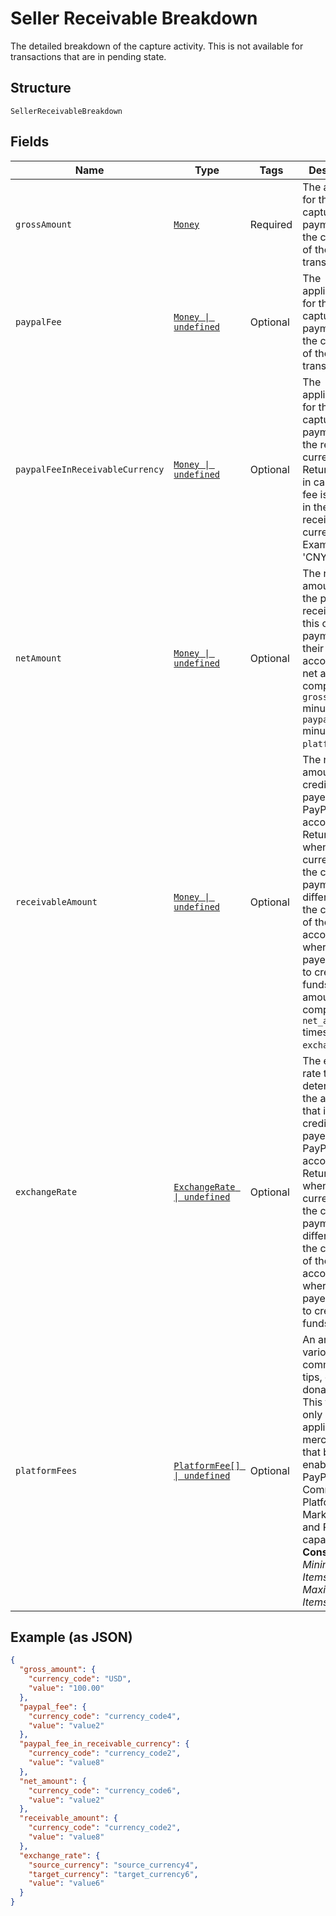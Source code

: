 
# Seller Receivable Breakdown

The detailed breakdown of the capture activity. This is not available for transactions that are in pending state.

## Structure

`SellerReceivableBreakdown`

## Fields

| Name | Type | Tags | Description |
|  --- | --- | --- | --- |
| `grossAmount` | [`Money`](../../doc/models/money.md) | Required | The amount for this captured payment in the currency of the transaction. |
| `paypalFee` | [`Money \| undefined`](../../doc/models/money.md) | Optional | The applicable fee for this captured payment in the currency of the transaction. |
| `paypalFeeInReceivableCurrency` | [`Money \| undefined`](../../doc/models/money.md) | Optional | The applicable fee for this captured payment in the receivable currency. Returned only in cases the fee is charged in the receivable currency. Example 'CNY'. |
| `netAmount` | [`Money \| undefined`](../../doc/models/money.md) | Optional | The net amount that the payee receives for this captured payment in their PayPal account. The net amount is computed as <code>gross_amount</code> minus the <code>paypal_fee</code> minus the <code>platform_fees</code>. |
| `receivableAmount` | [`Money \| undefined`](../../doc/models/money.md) | Optional | The net amount that is credited to the payee's PayPal account. Returned only when the currency of the captured payment is different from the currency of the PayPal account where the payee wants to credit the funds. The amount is computed as <code>net_amount</code> times <code>exchange_rate</code>. |
| `exchangeRate` | [`ExchangeRate \| undefined`](../../doc/models/exchange-rate.md) | Optional | The exchange rate that determines the amount that is credited to the payee's PayPal account. Returned when the currency of the captured payment is different from the currency of the PayPal account where the payee wants to credit the funds. |
| `platformFees` | [`PlatformFee[] \| undefined`](../../doc/models/platform-fee.md) | Optional | An array of various fees, commissions, tips, or donations. This field is only applicable to merchants that been enabled for PayPal Commerce Platform for Marketplaces and Platforms capability.<br>**Constraints**: *Minimum Items*: `0`, *Maximum Items*: `1` |

## Example (as JSON)

```json
{
  "gross_amount": {
    "currency_code": "USD",
    "value": "100.00"
  },
  "paypal_fee": {
    "currency_code": "currency_code4",
    "value": "value2"
  },
  "paypal_fee_in_receivable_currency": {
    "currency_code": "currency_code2",
    "value": "value8"
  },
  "net_amount": {
    "currency_code": "currency_code6",
    "value": "value2"
  },
  "receivable_amount": {
    "currency_code": "currency_code2",
    "value": "value8"
  },
  "exchange_rate": {
    "source_currency": "source_currency4",
    "target_currency": "target_currency6",
    "value": "value6"
  }
}
```

